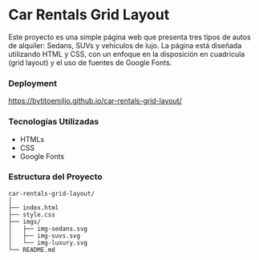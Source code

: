 # **Car Rentals Grid Layout**

Este proyecto es una simple página web que presenta tres tipos de autos de alquiler: Sedans, SUVs y vehículos de lujo. La página está diseñada utilizando HTML y CSS, con un enfoque en la disposición en cuadrícula (grid layout) y el uso de fuentes de Google Fonts. 

### **Deployment**
https://bytitoemiljo.github.io/car-rentals-grid-layout/

### **Tecnologías Utilizadas**
* HTMLs
* CSS
* Google Fonts



### **Estructura del Proyecto**

```
car-rentals-grid-layout/
│
├── index.html
├── style.css
├── imgs/
│   ├── img-sedans.svg
│   ├── img-suvs.svg
│   └── img-luxury.svg
└── README.md
```

